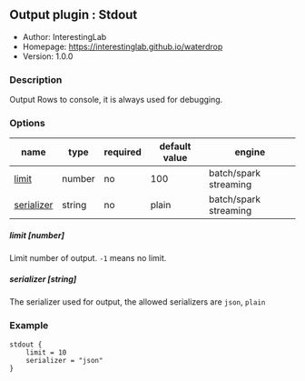 ## Output plugin : Stdout

* Author: InterestingLab
* Homepage: https://interestinglab.github.io/waterdrop
* Version: 1.0.0

### Description

Output Rows to console, it is always used for debugging.

### Options

| name | type | required | default value | engine |
| --- | --- | --- | --- | --- |
| [limit](#limit-number) | number | no | 100 | batch/spark streaming |
| [serializer](#serializer-string) | string | no | plain | batch/spark streaming |

##### limit [number]

Limit number of output. `-1` means no limit.

##### serializer [string]

The serializer used for output, the allowed serializers are `json`, `plain`

### Example

```
stdout {
    limit = 10
    serializer = "json"
}
```

